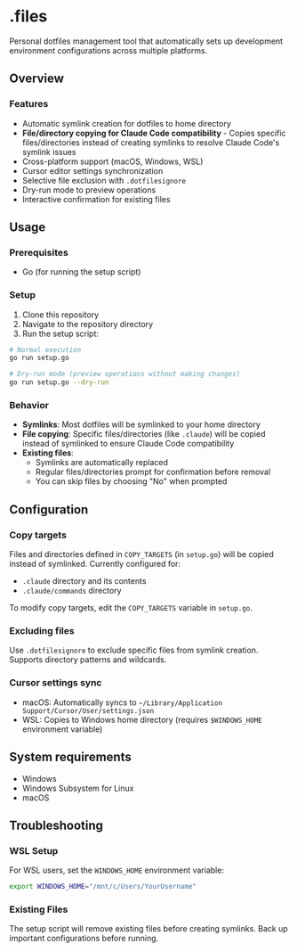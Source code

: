 # .files

Personal dotfiles management tool that automatically sets up development environment configurations across multiple platforms.

## Overview

### Features

- Automatic symlink creation for dotfiles to home directory
- **File/directory copying for Claude Code compatibility** - Copies specific files/directories instead of creating symlinks to resolve Claude Code's symlink issues
- Cross-platform support (macOS, Windows, WSL)
- Cursor editor settings synchronization
- Selective file exclusion with `.dotfilesignore`
- Dry-run mode to preview operations
- Interactive confirmation for existing files

## Usage

### Prerequisites

- Go (for running the setup script)

### Setup

1. Clone this repository
2. Navigate to the repository directory
3. Run the setup script:

```bash
# Normal execution
go run setup.go

# Dry-run mode (preview operations without making changes)
go run setup.go --dry-run
```

### Behavior

- **Symlinks**: Most dotfiles will be symlinked to your home directory
- **File copying**: Specific files/directories (like `.claude`) will be copied instead of symlinked to ensure Claude Code compatibility
- **Existing files**:
  - Symlinks are automatically replaced
  - Regular files/directories prompt for confirmation before removal
  - You can skip files by choosing "No" when prompted

## Configuration

### Copy targets

Files and directories defined in `COPY_TARGETS` (in `setup.go`) will be copied instead of symlinked. Currently configured for:

- `.claude` directory and its contents
- `.claude/commands` directory

To modify copy targets, edit the `COPY_TARGETS` variable in `setup.go`.

### Excluding files

Use `.dotfilesignore` to exclude specific files from symlink creation. Supports directory patterns and wildcards.

### Cursor settings sync

- macOS: Automatically syncs to `~/Library/Application Support/Cursor/User/settings.json`
- WSL: Copies to Windows home directory (requires `$WINDOWS_HOME` environment variable)

## System requirements

- Windows
- Windows Subsystem for Linux
- macOS

## Troubleshooting

### WSL Setup

For WSL users, set the `WINDOWS_HOME` environment variable:

```bash
export WINDOWS_HOME="/mnt/c/Users/YourUsername"
```

### Existing Files

The setup script will remove existing files before creating symlinks. Back up important configurations before running.
